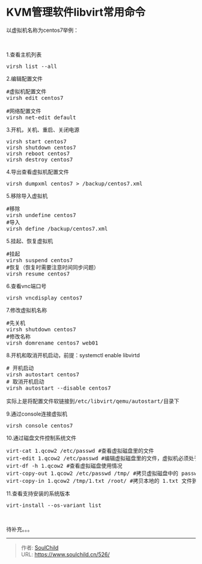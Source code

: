 # KVM管理软件libvirt常用命令

<!--more-->
以虚拟机名称为centos7举例：

&nbsp;

1.查看主机列表
<pre>virsh list --all</pre>
2.编辑配置文件
<pre>#虚拟机配置文件
virsh edit centos7

#网络配置文件
virsh net-edit default</pre>
3.开机，关机、重启、关闭电源
<pre>virsh start centos7
virsh shutdown centos7
virsh reboot centos7
virsh destroy centos7</pre>
4.导出查看虚拟机配置文件
<pre>virsh dumpxml centos7 &gt; /backup/centos7.xml
</pre>
5.移除导入虚拟机
<pre>#移除
virsh undefine centos7
#导入
virsh define /backup/centos7.xml</pre>
5.挂起、恢复虚拟机
<pre>#挂起
virsh suspend centos7
#恢复（恢复时需要注意时间同步问题）
virsh resume centos7</pre>
6.查看vnc端口号
<pre>virsh vncdisplay centos7</pre>
7.修改虚拟机名称
<pre>#先关机
virsh shutdown centos7
#修改名称
virsh domrename centos7 web01</pre>
8.开机和取消开机启动，前提：systemctl enable libvirtd
<pre># 开机启动
virsh autostart centos7
# 取消开机启动
virsh autostart --disable centos7

实际上是将配置文件软链接到/etc/libvirt/qemu/autostart/目录下</pre>
9.通过console连接虚拟机
<pre>virsh console centos7</pre>
10.通过磁盘文件控制系统文件
<pre>virt-cat 1.qcow2 /etc/passwd #查看虚拟磁盘里的文件
virt-edit 1.qcow2 /etc/passwd #编辑虚拟磁盘里的文件，虚拟机必须处于关机状态
virt-df -h 1.qcow2 #查看虚拟磁盘使用情况
virt-copy-out 1.qcow2 /etc/passwd /tmp/ #拷贝虚拟磁盘中的 passwd 文件到 /tmp 目录下
virt-copy-in 1.qcow2 /tmp/1.txt /root/ #拷贝本地的 1.txt 文件到虚拟磁盘的 /root/ 目录下
</pre>
11.查看支持安装的系统版本
<pre>virt-install --os-variant list</pre>
&nbsp;

待补充。。。


---

> 作者: [SoulChild](https://www.soulchild.cn)  
> URL: https://www.soulchild.cn/526/  

